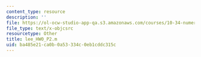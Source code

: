 ```yaml
---
content_type: resource
description: ''
file: https://ol-ocw-studio-app-qa.s3.amazonaws.com/courses/10-34-numerical-methods-applied-to-chemical-engineering-fall-2015/ba485e21ca0b0a53334c0eb1cddc315c_lee_HW0_P2.m
file_type: text/x-objcsrc
resourcetype: Other
title: lee_HW0_P2.m
uid: ba485e21-ca0b-0a53-334c-0eb1cddc315c
---
```

